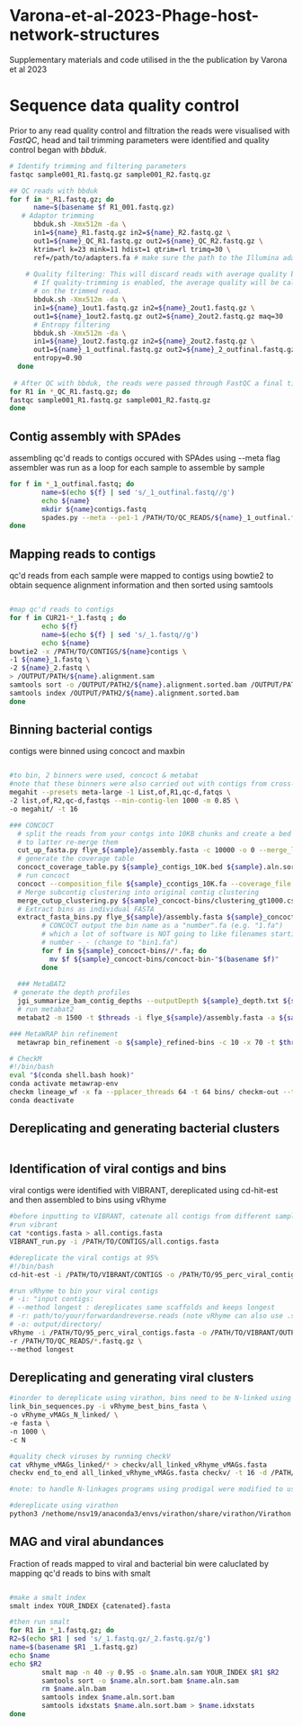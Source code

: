 # Varona-et-al-2023-Phage-host-network-structures
Supplementary materials and code utilised in the the publication by Varona et al 2023


# Sequence data quality control
Prior to any read quality control and filtration the reads were visualised with <i>FastQC</i>, head and tail trimming parameters were identified and quality control began with <i>bbduk</i>.

```bash
# Identify trimming and filtering parameters
fastqc sample001_R1.fastq.gz sample001_R2.fastq.gz

## QC reads with bbduk
for f in *_R1.fastq.gz; do
      name=$(basename $f R1_001.fastq.gz)
   # Adaptor trimming 
      bbduk.sh -Xmx512m -da \
      in1=${name}_R1.fastq.gz in2=${name}_R2.fastq.gz \
      out1=${name}_QC_R1.fastq.gz out2=${name}_QC_R2.fastq.gz \
      ktrim=rl k=23 mink=11 hdist=1 qtrim=rl trimq=30 \
      ref=/path/to/adapters.fa # make sure the path to the Illumina adaptors is correct!
      
    # Quality filtering: This will discard reads with average quality below 30.
      # If quality-trimming is enabled, the average quality will be calculated
      # on the trimmed read.
      bbduk.sh -Xmx512m -da \
      in1=${name}_1out1.fastq.gz in2=${name}_2out1.fastq.gz \
      out1=${name}_1out2.fastq.gz out2=${name}_2out2.fastq.gz maq=30
      # Entropy filtering
      bbduk.sh -Xmx512m -da \
      in1=${name}_1out2.fastq.gz in2=${name}_2out2.fastq.gz \
      out1=${name}_1_outfinal.fastq.gz out2=${name}_2_outfinal.fastq.gz \
      entropy=0.90
  done
  
 # After QC with bbduk, the reads were passed through FastQC a final time to confirm the QC was sucessful.
for R1 in *_QC_R1.fastq.gz; do
fastqc sample001_R1.fastq.gz sample001_R2.fastq.gz
done
```

## Contig assembly with SPAdes
assembling qc'd reads to contigs occured with SPAdes using --meta flag
assembler was run as a loop for each sample to assemble by sample
```bash
for f in *_1_outfinal.fastq; do 
        name=$(echo ${f} | sed 's/_1_outfinal.fastq//g') 
        echo ${name}
        mkdir ${name}contigs.fastq 
        spades.py --meta --pe1-1 /PATH/TO/QC_READS/${name}_1_outfinal.fastq  --pe1-2 /PATH/TO/QC_READS/${name}_2_outfinal.fastq --only-assembler -o /PATH/TO/CONTIGS/${name}contigs.fasta
done
```

## Mapping reads to contigs
qc'd reads from each sample were mapped to contigs using bowtie2 to obtain sequence alignment information and then sorted using samtools
```bash

#map qc'd reads to contigs
for f in CUR21-*_1.fastq ; do
        echo ${f}
        name=$(echo ${f} | sed 's/_1.fastq//g')
        echo ${name}
bowtie2 -x /PATH/TO/CONTIGS/${name}contigs \
-1 ${name}_1.fastq \
-2 ${name}_2.fastq \
> /OUTPUT/PATH/${name}.alignment.sam
samtools sort -o /OUTPUT/PATH2/${name}.alignment.sorted.bam /OUTPUT/PATH/${name}.alignment.sam;
samtools index /OUTPUT/PATH2/${name}.alignment.sorted.bam
done

```

## Binning bacterial contigs
contigs were binned using concoct and maxbin

```bash

#to bin, 2 binners were used, concoct & metabat
#note that these binners were also carried out with contigs from cross-sample-assemblies that were generated from:
megahit --presets meta-large -1 List,of,R1,qc-d,fatqs \
-2 list,of,R2,qc-d,fastqs --min-contig-len 1000 -m 0.85 \
-o megahit/ -t 16

### CONCOCT
  # split the reads from your contgs into 10KB chunks and create a bed file
  # to latter re-merge them
  cut_up_fasta.py flye_${sample}/assembly.fasta -c 10000 -o 0 --merge_last -b ${sample}_contigs_10K.bed > ${sample}_contigs_10K.fa
  # generate the coverage table
  concoct_coverage_table.py ${sample}_contigs_10K.bed ${sample}.aln.sort.bam > ${sample}_coverage_table.csv
  # run concoct
  concoct --composition_file ${sample}_ccontigs_10K.fa --coverage_file ${sample}_coverage_table.csv -b ${sample}_concoct-bins/
  # Merge subcontig clustering into original contig clustering
  merge_cutup_clustering.py ${sample}_concoct-bins/clustering_gt1000.csv > ${sample}_concoct-bins/clustering_merged.csv
  # Extract bins as individual FASTA
  extract_fasta_bins.py flye_${sample}/assembly.fasta ${sample}_concoct-bins/clustering_merged.csv --output_path ${sample}_concoct-bins/
        # CONCOCT output the bin name as a "number".fa (e.g. "1.fa")
        # which a lot of software is NOT going to like filenames starting
        # number -_- (change to "bin1.fa")
        for f in ${sample}_concoct-bins//*.fa; do
          mv $f ${sample}_concoct-bins/concoct-bin-"$(basename $f)"
        done
       
  ### MetaBAT2
 # generate the depth profiles
  jgi_summarize_bam_contig_depths --outputDepth ${sample}_depth.txt ${sample}.aln.sort.bam
  # run metabat2
  metabat2 -m 1500 -t $threads -i flye_${sample}/assembly.fasta -a ${sample}_depth.txt -o ${sample}_metabat2-bins/

### MetaWRAP bin refinement
  metawrap bin_refinement -o ${sample}_refined-bins -c 10 -x 70 -t $threads -A ${sample}_concoct-bins/ -B {sample}_maxbin2-bins/ -C ${sample}_metabat2-bins/

# CheckM
#!/bin/bash
eval "$(conda shell.bash hook)"
conda activate metawrap-env
checkm lineage_wf -x fa --pplacer_threads 64 -t 64 bins/ checkm-out --tab_table --file concoct_checkM.csv
conda deactivate

```
## Dereplicating and generating bacterial clusters
```bash


```

## Identification of viral contigs and bins
viral contigs were identified with VIBRANT, dereplicated using cd-hit-est and then assembled to bins using vRhyme
```bash
#before inputting to VIBRANT, catenate all contigs from different samples into one file
#run vibrant
cat *contigs.fasta > all.contigs.fasta
VIBRANT_run.py -i /PATH/TO/CONTIGS/all.contigs.fasta

#dereplicate the viral contigs at 95%
#!/bin/bash
cd-hit-est -i /PATH/TO/VIBRANT/CONTIGS -o /PATH/TO/95_perc_viral_contigs.fasta -M 20000 -c 0.95 -aS 0.85

#run vRhyme to bin your viral contigs
# -i: "input contigs:
# --method longest : dereplicates same scaffolds and keeps longest
# -r: path/to/your/forwardandreverse.reads (note vRhyme can also use .sam or bam files)
# -o: output/directory/
vRhyme -i /PATH/TO/95_perc_viral_contigs.fasta -o /PATH/TO/VIBRANT/OUTPUT/
-r /PATH/TO/QC_READS/*.fastq.gz \
--method longest
```

## Dereplicating and generating viral clusters
```bash
#inorder to dereplicate using virathon, bins need to be N-linked using vRhyme's N linkage script
link_bin_sequences.py -i vRhyme_best_bins_fasta \
-o vRhyme_vMAGs_N_linked/ \
-e fasta \
-n 1000 \
-c N

#quality check viruses by running checkV
cat vRhyme_vMAGs_linked/* > checkv/all_linked_vRhyme_vMAGs.fasta
checkv end_to_end all_linked_vRhyme_vMAGs.fasta checkv/ -t 16 -d /PATH/TO/CHECKV/checkv-db-v1.4

#note: to handle N-linkages programs using prodigal were modified to use -m flag 

#dereplicate using virathon
python3 /nethome/nsv19/anaconda3/envs/virathon/share/virathon/Virathon.py --genome_files all_linked_vRhyme_vMAGs.fasta --make_pops True --threads 24

```

## MAG and viral abundances
Fraction of reads mapped to viral and bacterial bin were caluclated by mapping qc'd reads to bins with smalt
```bash

#make a smalt index 
smalt index YOUR_INDEX {catenated}.fasta

#then run smalt
for R1 in *_1.fastq.gz; do
R2=$(echo $R1 | sed 's/_1.fastq.gz/_2.fastq.gz/g')
name=$(basename $R1 _1.fastq.gz)
echo $name 
echo $R2 
        smalt map -n 40 -y 0.95 -o $name.aln.sam YOUR_INDEX $R1 $R2
        samtools sort -o $name.aln.sort.bam $name.aln.sam
        rm $name.aln.bam
        samtools index $name.aln.sort.bam
        samtools idxstats $name.aln.sort.bam > $name.idxstats
done

```


